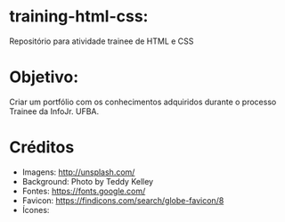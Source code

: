 # training-html-css:

Repositório para atividade trainee de HTML e CSS

# Objetivo:

Criar um portfólio com os conhecimentos adquiridos durante o processo Trainee da InfoJr. UFBA.

# Créditos

* Imagens: http://unsplash.com/
* Background: Photo by Teddy Kelley
* Fontes: https://fonts.google.com/
* Favicon: https://findicons.com/search/globe-favicon/8
* Ícones:
    